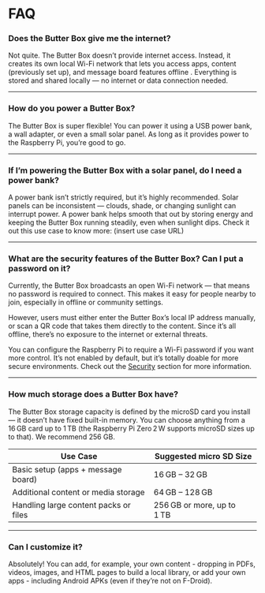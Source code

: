 # FAQ

### Does the Butter Box give me the internet?

Not quite. The Butter Box doesn’t provide internet access. Instead, it creates its own local Wi-Fi network that lets you access apps, content (previously set up), and message board features offline . Everything is stored and shared locally — no internet or data connection needed.

***

### How do you power a Butter Box?

The Butter Box is super flexible! You can power it using a USB power bank, a wall adapter, or even a small solar panel. As long as it provides power to the Raspberry Pi, you’re good to go.

***

### If I’m powering the Butter Box with a solar panel, do I need a power bank?

A power bank isn’t strictly required, but it’s highly recommended. Solar panels can be inconsistent — clouds, shade, or changing sunlight can interrupt power. A power bank helps smooth that out by storing energy and keeping the Butter Box running steadily, even when sunlight dips. Check it out this use case to know more: (insert use case URL)

***

### What are the security features of the Butter Box? Can I put a password on it?

Currently, the Butter Box broadcasts an open Wi-Fi network — that means no password is required to connect. This makes it easy for people nearby to join, especially in offline or community settings.

However, users must either enter the Butter Box’s local IP address manually, or scan a QR code that takes them directly to the content. Since it’s all offline, there’s no exposure to the internet or external threats.

You can configure the Raspberry Pi to require a Wi-Fi password if you want more control. It’s not enabled by default, but it’s totally doable for more secure environments. Check out the [Security](security.md) section for more information.

***

### How much storage does a Butter Box have?

The Butter Box storage capacity is defined by the microSD card you install — it doesn’t have fixed built-in memory. You can choose anything from a 16 GB card up to 1 TB (the Raspberry Pi Zero 2 W supports microSD sizes up to that). We recommend 256 GB.

| Use Case                              | Suggested micro SD Size    |
| ------------------------------------- | -------------------------- |
| Basic setup (apps + message board)    | 16 GB – 32 GB              |
| Additional content or media storage   | 64 GB – 128 GB             |
| Handling large content packs or files | 256 GB or more, up to 1 TB |

***

### Can I customize it?

Absolutely! You can add, for example, your own content - dropping in PDFs, videos, images, and HTML pages to build a local library, or add your own apps - including Android APKs (even if they’re not on F-Droid).
